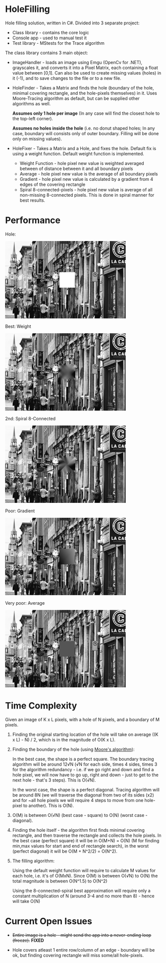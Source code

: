 # HoleFilling

Hole filling solution, written in C#. Divided into 3 separate project:

* Class library - contains the core logic
* Console app - used to manual test it
* Test library - MStests for the Trace algorithm

The class library contains 3 main object:

* ImageHandler - loads an image using Emgu (OpenCv for .NET), grayscales it, and converts it into a Pixel Matrix, each containing a float value between [0,1]. Can also be used to create missing values (holes) in it (-1), and to save changes to the file or to a new file.
* HoleFinder - Takes a Matrix and finds the hole (boundary of the hole, minimal covering rectangle, and the hole-pixels themselves) in it. Uses Moore-Tracing algorithm as default, but can be supplied other algorithms as well. 

   **Assumes only 1 hole per image** (In any case will find the closest hole to the top-left corner).
   
   **Assumes no holes inside the hole** (i.e. no donut shaped holes; In any case, boundary will consists only of outer boundary. Filling will be done only on missing values).
   
 * HoleFixer - Takes a Matrix and a Hole, and fixes the hole. Default fix is using a weight function. Default weight function is implemented.
   * Weight Function - hole pixel new value is weighted averaged between of distance between it and all boundary pixels
   * Average - hole pixel new value is the average of all boundary pixels
   * Gradient - hole pixel new value is calculated by a gradient from 4 edges of the covering rectangle
   * Spiral 8-connected-pixels - hole pixel new value is average of all non-missing 8-connected pixels. This is done in spiral manner for best results.
  
# Performance

Hole:

![alt text](hole.jpg)

Best: Weight

![alt text](weight.jpg)

2nd: Spiral 8-Connected

![alt text](spiralconnected.jpg)

Poor: Gradient

![alt text](gradient.jpg)

Very poor: Average

![alt text](average.jpg)

# Time Complexity

Given an image of K x L pixels, with a hole of N pixels, and a boundary of M pixels.

1) Finding the original starting location of the hole will take on average ((K x L) - N) / 2, which is in the magnitude of O(K x L).

2) Finding the boundary of the hole (using [Moore's algorithm](http://www.imageprocessingplace.com/downloads_V3/root_downloads/tutorials/contour_tracing_Abeer_George_Ghuneim/moore.html)): 

   In the best case, the shape is a perfect square. The boundary tracing algorithm will be around 12√N (√N for each side, times 4 sides, times 3 for the algorithm redundancy - i.e. if we go right and down and find a hole pixel, we will now have to go up, right and down - just to get to the next hole - that's 3 steps). This is O(√N).

   In the worst case, the shape is a perfect diagonal. Tracing algorithm will be around 8N (we will traverse the diagonal from two of its sides (x2) and for ~all hole pixels we will require 4 steps to move from one hole-pixel to another).  This is O(N).

3) O(M) is between O(√N) (best case - square) to O(N) (worst case - diagonal).

4) Finding the hole itself - the algorithm first finds minimal covering rectangle, and then traverse the rectangle and collects the hole pixels. In the best case (perfect square) it will be in O(M+N) = O(N) (M for finding min,max values for start and end of rectangle search), in the worst (perfect diagonal) it will be O(M + N^2/2) = O(N^2).

5) The filling algorithm:

   Using the default weight function will require to calculate M values for each hole, i.e. it's of O(MxN). Since O(M) is between O(√N) to O(N) the total magnitude is between O(N^1.5) to O(N^2)  

   Using the 8-connected-spiral best approximation will require only a constant multiplication of N (around 3-4 and no more than 8) - hence will take O(N)

# Current Open Issues

 * ~~Entire image is a hole - might send the app into a never-ending loop (freeze).~~ **FIXED**
 
 * Hole covers atleast 1 entire row/column of an edge - boundary will be ok, but finding covering rectangle will miss some/all hole-pixels.
